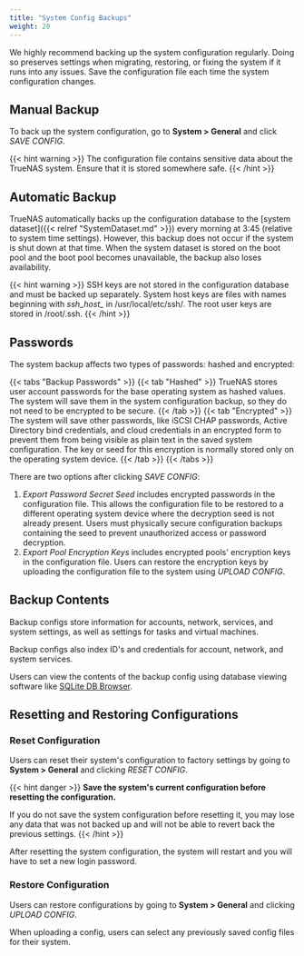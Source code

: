 ```yaml
---
title: "System Config Backups"
weight: 20
---
```


We highly recommend backing up the system configuration regularly.
Doing so preserves settings when migrating, restoring, or fixing the system if it runs into any issues.
Save the configuration file each time the system configuration changes.

## Manual Backup

To back up the system configuration, go to **System > General** and click *SAVE CONFIG*.

{{< hint warning >}}
The configuration file contains sensitive data about the TrueNAS system.
Ensure that it is stored somewhere safe.
{{< /hint >}}

## Automatic Backup

TrueNAS automatically backs up the configuration database to the [system dataset]({{< relref "SystemDataset.md" >}}) every morning at 3:45 (relative to system time settings).
However, this backup does not occur if the system is shut down at that time.
When the system dataset is stored on the boot pool and the boot pool becomes unavailable, the backup also loses availability.

{{< hint warning >}}
SSH keys are not stored in the configuration database and must be backed up separately.
System host keys are files with names beginning with *ssh_host_* in <file>/usr/local/etc/ssh/</file>.
The root user keys are stored in <file>/root/.ssh</file>.
{{< /hint >}}

## Passwords
The system backup affects two types of passwords: hashed and encrypted:

{{< tabs "Backup Passwords" >}}
{{< tab "Hashed" >}}
TrueNAS stores user account passwords for the base operating system as hashed values.
The system will save them in the system configuration backup, so they do not need to be encrypted to be secure.
{{< /tab >}}
{{< tab "Encrypted" >}}
The system will save other passwords, like iSCSI CHAP passwords, Active Directory bind credentials, and cloud credentials in an encrypted form to prevent them from being visible as plain text in the saved system configuration.
The key or seed for this encryption is normally stored only on the operating system device.
{{< /tab >}}
{{< /tabs >}}

There are two options after clicking *SAVE CONFIG*:
1. *Export Password Secret Seed* includes encrypted passwords in the configuration file.
   This allows the configuration file to be restored to a different operating system device where the decryption seed is not already present.
   Users must physically secure configuration backups containing the seed to prevent unauthorized access or password decryption.
2. *Export Pool Encryption Keys* includes encrypted pools' encryption keys in the configuration file.
   Users can restore the encryption keys by uploading the configuration file to the system using *UPLOAD CONFIG*.
   
## Backup Contents

Backup configs store information for accounts, network, services, and system settings, as well as settings for tasks and virtual machines.   
  
Backup configs also index ID's and credentials for account, network, and system services.

Users can view the contents of the backup config using database viewing software like [SQLite DB Browser](https://sqlitebrowser.org/dl/).

## Resetting and Restoring Configurations

### Reset Configuration

Users can reset their system's configuration to factory settings by going to **System > General** and clicking *RESET CONFIG*.

{{< hint danger >}}
**Save the system's current configuration before resetting the configuration.**
 
If you do not save the system configuration before resetting it, you may lose any data that was not backed up and will not be able to revert back the previous settings.
{{< /hint >}}

After resetting the system configuration, the system will restart and you will have to set a new login password.

### Restore Configuration

Users can restore configurations by going to **System > General** and clicking *UPLOAD CONFIG*.

When uploading a config, users can select any previously saved config files for their system. 


